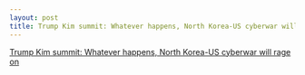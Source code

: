 ```yaml
---
layout: post
title: Trump Kim summit: Whatever happens, North Korea-US cyberwar will rage on
---
```


[Trump Kim summit: Whatever happens, North Korea-US cyberwar will rage on](https://www.zdnet.com/article/trump-kim-summit-whatever-happens-north-korea-us-cyberwar-will-rage-on/#ftag=RSSbaffb68)
